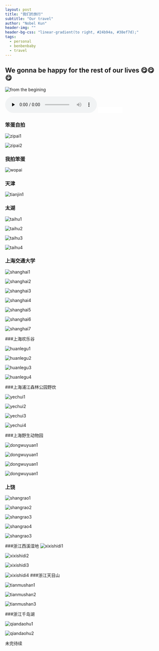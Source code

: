 ```yaml
---
layout: post
title: "我们的旅行"
subtitle: "Our travel"
author: "Nobel Kun"
header-img: ""
header-bg-css: "linear-gradient(to right, #24b94a, #38ef7d);"
tags:
  - personal
  - benbenbaby
  - travel
---
```


## We gonna be happy for the rest of our lives 😋😋😋
![from the begining](http://ww2.sinaimg.cn/large/006tNc79ly1g4uomz8hvrj30d80jgjt9.jpg)

<!--
<center>我想要带你去浪漫的土耳其
<center><center>
然后一起去东京和巴黎
<center><center>
其实我特别喜欢迈阿密
<center><center>
和有黑人的洛杉矶
<center><center>
其实亲爱的你不必太过惊奇
<center><center>
一起去繁华的上海和北京
<center><center>
还有云南的大理保留着回忆
<center><center>
这样才有意义
<center>

-->
<audio controls="" loop="false" preload="none">
    <source src="take_you_to_travel.mp3" type="audio/mp3">
</audio>


<EMBED src="take_you_to_travel.mp3" autostart="false" loop="true" width="80" height="20">

### 笨蛋自拍

![zipai1](http://ww4.sinaimg.cn/large/006tNc79ly1g5mitgkwn4j30f00qogpf.jpg)

![zipai2](http://ww4.sinaimg.cn/large/006tNc79ly1g5mitl6z0zj30ci0m8408.jpg)


### 我拍笨蛋
![wopai](http://ww3.sinaimg.cn/large/006tNc79ly1g5mit9athaj30u01404qq.jpg)

### 天津

![tianjin1](http://ww3.sinaimg.cn/large/006tNc79ly1g5mil4g5rpj30ih0wu0za.jpg)

### 太湖
![taihu1](http://ww2.sinaimg.cn/large/006tNc79ly1g5mimlwbfej30sg0lcn2z.jpg)

![taihu2](http://ww3.sinaimg.cn/large/006tNc79ly1g5minj1mdgj30wu0ihq7w.jpg)

![taihu3](http://ww1.sinaimg.cn/large/006tNc79ly1g5minq5efcj30sg0lcdkb.jpg)

![taihu4](http://ww2.sinaimg.cn/large/006tNc79ly1g5minz3pg5j30wu0ih0w6.jpg)

### 上海交通大学

![shanghai1](http://ww4.sinaimg.cn/large/006tNc79ly1g5miplysarj30ih0wu7ah.jpg)

![shanghai2](http://ww2.sinaimg.cn/large/006tNc79ly1g5miq27o79j30ih0wu43m.jpg)

![shanghai3](http://ww3.sinaimg.cn/large/006tNc79ly1g5mirrbm4tj30wu0ihjwi.jpg)

![shanghai4](http://ww3.sinaimg.cn/large/006tNc79ly1g5miu9khf7j30wu0ihguc.jpg)

![shanghai5](http://ww1.sinaimg.cn/large/006tNc79ly1g5miuqw94zj30sg0lcn3n.jpg)

![shanghai6](http://ww1.sinaimg.cn/large/006tNc79ly1g5miux3xslj30sg0lctev.jpg)

![shanghai7](http://ww1.sinaimg.cn/large/006tNc79ly1g5miv1wawzj30sg0lc79y.jpg)

###上海欢乐谷

![huanlegu1](http://ww4.sinaimg.cn/large/006tNc79ly1g5mixwrptgj30sg0lcgrn.jpg)

![huanlegu2](http://ww1.sinaimg.cn/large/006tNc79ly1g5miy4s5p3j30u0140b2c.jpg)

![huanlegu3](http://ww3.sinaimg.cn/large/006tNc79ly1g5miy7f9saj30sg0lcal3.jpg)

![huanlegu4](http://ww2.sinaimg.cn/large/006tNc79ly1g5miyib802j30sg0lc463.jpg)

###上海浦江森林公园野炊

![yechui1](http://ww3.sinaimg.cn/large/006tNc79ly1g5miyyoc4oj30u0140x6q.jpg)

![yechui2](http://ww1.sinaimg.cn/large/006tNc79ly1g5miz4eqk2j30u0140kjm.jpg)

![yechui3](http://ww4.sinaimg.cn/large/006tNc79ly1g5miz8he4oj30u0140npf.jpg)

![yechui4](http://ww3.sinaimg.cn/large/006tNc79ly1g5mizcerymj30u0140u0x.jpg)

###上海野生动物园

![dongwuyuan1](http://ww3.sinaimg.cn/large/006tNc79ly1g5miziex3ej30u0140u0y.jpg)

![dongwuyuan1](http://ww2.sinaimg.cn/large/006tNc79ly1g5mizt1ujrj30sg0sgk04.jpg)

![dongwuyuan1](http://ww3.sinaimg.cn/large/006tNc79ly1g5mizwtuj9j30u0140kjl.jpg)

![dongwuyuan1](http://ww3.sinaimg.cn/large/006tNc79ly1g5mizzrd51j30sg0lcahm.jpg)



### 上饶
![shangrao1](http://ww4.sinaimg.cn/large/006tNc79ly1g5miqigdqaj30u0140kjm.jpg)

![shangrao2](http://ww3.sinaimg.cn/large/006tNc79ly1g5mircc1ptj30wu0ihdkv.jpg)

![shangrao3](http://ww4.sinaimg.cn/large/006tNc79ly1g5mirhh15nj30u0140u0x.jpg)

![shangrao4](http://ww3.sinaimg.cn/large/006tNc79ly1g5mirlehg2j30wu0ihwjx.jpg)

![shangrao3]()

###浙江西溪湿地
![xixishidi1](http://ww1.sinaimg.cn/large/006tNc79ly1g5mivpic0lj30sg0lctkx.jpg)

![xixishidi2](http://ww1.sinaimg.cn/large/006tNc79ly1g5mivuk1q9j30u01404qu.jpg)

![xixishidi3](http://ww4.sinaimg.cn/large/006tNc79ly1g5mivxkh2ij30sg0lc0zm.jpg)

![xixishidi4](http://ww1.sinaimg.cn/large/006tNc79ly1g5miw1f0vbj30sg0lc14u.jpg)
###浙江天目山

![tianmushan1](http://ww4.sinaimg.cn/large/006tNc79ly1g5miw7f9x4j30wu0ihgth.jpg)

![tianmushan2](http://ww1.sinaimg.cn/large/006tNc79ly1g5miwc84luj30ih0wuteb.jpg)

![tianmushan3](http://ww3.sinaimg.cn/large/006tNc79ly1g5miwfxilvj30wu0ih455.jpg)

###浙江千岛湖

![qiandaohu1](http://ww4.sinaimg.cn/large/006tNc79ly1g5miwxsrnsj30sg0lcte9.jpg)

![qiandaohu2](http://ww2.sinaimg.cn/large/006tNc79ly1g5mix250y2j30u0140u0y.jpg)




未完待续















